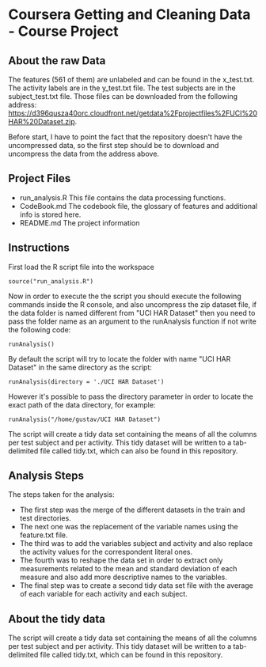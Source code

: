 Coursera Getting and Cleaning Data - Course Project
=============================

## About the raw Data

The features (561 of them) are unlabeled and can be found in the x_test.txt. The activity labels are in the y_test.txt file. The test subjects are in the subject_test.txt file. Those files can be downloaded from the following address: 
https://d396qusza40orc.cloudfront.net/getdata%2Fprojectfiles%2FUCI%20HAR%20Dataset.zip.

Before start, I have to point the fact that the repository doesn't have the uncompressed data, so the first step should be to download and uncompress the data from the address above.

## Project Files

* run_analysis.R This file contains the data processing functions.
* CodeBook.md The codebook file, the glossary of features and additional info is stored here.
* README.md The project information 

## Instructions

First load the R script file into the workspace

`source("run_analysis.R")`

Now in order to execute the the script you should execute the following commands inside the R console, and also uncompress the zip dataset file, if the data folder is named different from "UCI HAR Dataset" then you need to pass the folder name as an argument to the runAnalysis function if not write the following code:

`runAnalysis()`

By default the script will try to locate the folder with name "UCI HAR Dataset" in the same directory as the script:

`runAnalysis(directory = './UCI HAR Dataset')`

However it's possible to pass the directory parameter in order to locate the exact path of the data directory, for example:

`runAnalysis("/home/gustav/UCI HAR Dataset")`

The script will create a tidy data set containing the means of all the columns per test subject and per activity. This tidy dataset will be written to a tab-delimited file called tidy.txt, which can also be found in this repository.

## Analysis Steps

The steps taken for the analysis:

* The first step was the merge of the different datasets in the train and test directories.
* The next one was the replacement of the variable names using the feature.txt file.
* The third was to add the variables subject and activity and also replace the activity values for the correspondent literal ones.
* The fourth was to reshape the data set in order to extract only measurements related to the mean and standard deviation of each measure and also add more descriptive names to the variables.
* The final step was to create a second tidy data set file with the average of each variable for each activity and each subject.

## About the tidy data

The script will create a tidy data set containing the means of all the columns per test subject and per activity. This tidy dataset will be written to a tab-delimited file called tidy.txt, which can be found in this repository.
